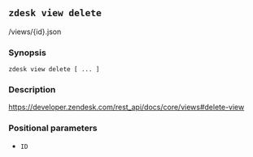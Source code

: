 ## `zdesk view delete`

/views/{id}.json

### Synopsis

    zdesk view delete [ ... ]

### Description

https://developer.zendesk.com/rest_api/docs/core/views#delete-view

### Positional parameters

* `ID`

